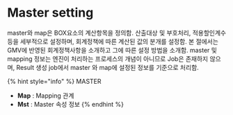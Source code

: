 # Master setting

master와 map은  BOX요소의 계산항목을 정의함. 산출대상 및 부호처리, 적용할인계수등을 세부적으로 설정하며,  회계정책에 따른 계산된 값의 분개를 설정함. 본 절에서는 GMV에 반영된 회계정책사항을 소개하고 그에 따른 설정 방법을 소개함. master 및 mapping 정보는 엔진이 처리하는 프로세스의 개념이 아니므로 Job은 존재하지 않으며, Result 생성 job에서 master 와 map에 설정된 정보를 기준으로 처리함.

{% hint style="info" %}
MASTER

* **Map**  &#x20;: Mapping 관계&#x20;
* **Mst**  &#x20;: Master 속성 정보
{% endhint %}
